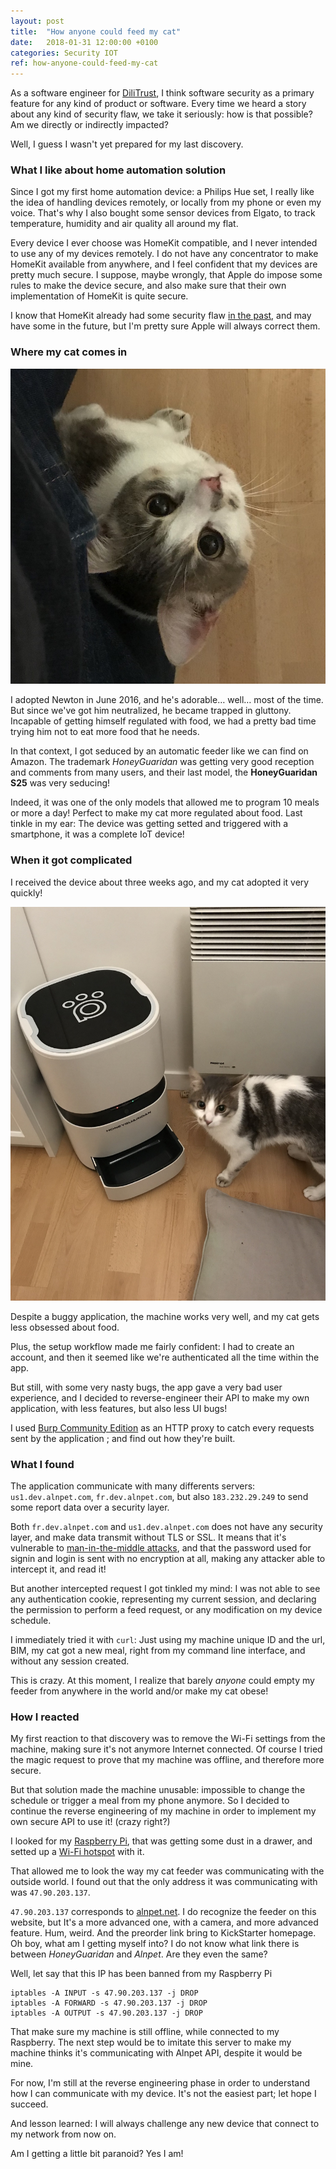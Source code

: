 ```yaml
---
layout: post
title:  "How anyone could feed my cat"
date:   2018-01-31 12:00:00 +0100
categories: Security IOT
ref: how-anyone-could-feed-my-cat
---
```


As a software engineer for [DiliTrust][dilitrust], I think software security as a primary feature for any kind of product or software.
Every time we heard a story about any kind of security flaw, we take it seriously: how is that possible? Am we directly or indirectly impacted?

Well, I guess I wasn't yet prepared for my last discovery.

### What I like about home automation solution

Since I got my first home automation device: a Philips Hue set, I really like the idea of handling devices remotely, or locally from my phone or even my voice. That's why I also bought some sensor devices from Elgato, to track temperature, humidity and air quality all around my flat.

Every device I ever choose was HomeKit compatible, and I never intended to use any of my devices remotely. I do not have any concentrator to make HomeKit available from anywhere, and I feel confident that my devices are pretty much secure. I suppose, maybe wrongly, that Apple do impose some rules to make the device secure, and also make sure that their own implementation of HomeKit is quite secure.

I know that HomeKit already had some security flaw [in the past][homekit-flaw], and may have some in the future, but I'm pretty sure Apple will always correct them.

### Where my cat comes in

![My cat, Newton][newton]

I adopted Newton in June 2016, and he's adorable… well… most of the time. But since we've got him neutralized, he became trapped in gluttony. Incapable of getting himself regulated with food, we had a pretty bad time trying him not to eat more food that he needs.

In that context, I got seduced by an automatic feeder like we can find on Amazon.
The trademark *HoneyGuaridan* was getting very good reception and comments from many users, and their last model, the **HoneyGuaridan S25** was very seducing!

Indeed, it was one of the only models that allowed me to program 10 meals or more a day! Perfect to make my cat more regulated about food. Last tinkle in my ear: The device was getting setted and triggered with a smartphone, it was a complete IoT device!

### When it got complicated

I received the device about three weeks ago, and my cat adopted it very quickly!

![My cat, and his feeding machine][honey-guaridan]

Despite a buggy application, the machine works very well, and my cat gets less obsessed about food.

Plus, the setup workflow made me fairly confident: I had to create an account, and then it seemed like we're authenticated all the time within the app.

But still, with some very nasty bugs, the app gave a very bad user experience, and I decided to reverse-engineer their API to make my own application, with less features, but also less UI bugs!

I used [Burp Community Edition][burp-suite] as an HTTP proxy to catch every requests sent by the application ; and find out how they're built.

### What I found

The application communicate with many differents servers: `us1.dev.alnpet.com`, `fr.dev.alnpet.com`, but also `183.232.29.249` to send some report data over a security layer.

Both `fr.dev.alnpet.com` and `us1.dev.alnpet.com` does not have any security layer, and make data transmit without TLS or SSL. It means that it's vulnerable to [man-in-the-middle attacks][man-in-the-middle], and that the password used for signin and login is sent with no encryption at all, making any attacker able to intercept it, and read it!

But another intercepted request I got tinkled my mind: I was not able to see any authentication cookie, representing my current session, and declaring the permission to perform a feed request, or any modification on my device schedule.

I immediately tried it with `curl`: Just using my machine unique ID and the url, BIM, my cat got a new meal, right from my command line interface, and without any session created.

This is crazy. At this moment, I realize that barely *anyone* could empty my feeder from anywhere in the world and/or make my cat obese!

### How I reacted

My first reaction to that discovery was to remove the Wi-Fi settings from the machine, making sure it's not anymore Internet connected. Of course I tried the magic request to prove that my machine was offline, and therefore more secure.

But that solution made the machine unusable: impossible to change the schedule or trigger a meal from my phone anymore. So I decided to continue the reverse engineering of my machine in order to implement my own secure API to use it! (crazy right?)

I looked for my [Raspberry Pi][raspberry-pi], that was getting some dust in a drawer, and setted up a [Wi-Fi hotspot][hotspot-pi] with it.

That allowed me to look the way my cat feeder was communicating with the outside world.
I found out that the only address it was communicating with was `47.90.203.137`.

`47.90.203.137` corresponds to [alnpet.net][alnpet]. I do recognize the feeder on this website, but It's a more advanced one, with a camera, and more advanced feature. Hum, weird. And the preorder link bring to KickStarter homepage. Oh boy, what am I getting myself into? I do not know what link there is between *HoneyGuaridan* and *Alnpet*. Are they even the same?

Well, let say that this IP has been banned from my Raspberry Pi

```
iptables -A INPUT -s 47.90.203.137 -j DROP
iptables -A FORWARD -s 47.90.203.137 -j DROP
iptables -A OUTPUT -s 47.90.203.137 -j DROP
```

That make sure my machine is still offline, while connected to my Raspberry. The next step would be to imitate this server to make my machine thinks it's communicating with Alnpet API, despite it would be mine.

For now, I'm still at the reverse engineering phase in order to understand how I can communicate with my device. It's not the easiest part; let hope I succeed.

And lesson learned: I will always challenge any new device that connect to my network from now on.

Am I getting a little bit paranoid? Yes I am!

[dilitrust]: https://www.dilitrust.com/en/
[homekit-flaw]: https://9to5mac.com/2017/12/07/homekit-vulnerability/
[newton]: /assets/pictures/newton.jpg
[honey-guaridan]: /assets/pictures/honeyguaridan.jpg
[burp-suite]: https://portswigger.net/burp
[man-in-the-middle]: https://en.wikipedia.org/wiki/Man-in-the-middle_attack
[raspberry-pi]: https://www.raspberrypi.org/
[hotspot-pi]: https://www.raspberrypi.org/documentation/configuration/wireless/access-point.md
[alnpet]: http://alnpet.com
